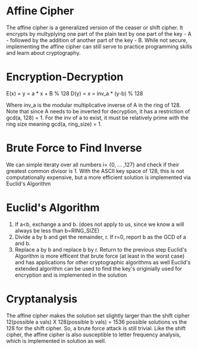 # Affine Cipher
The affine cipher is a generalized version of the ceaser or shift cipher. It encrypts by multyplying one part of the plain text by one part of the key - A - followed by
the addition of another part of the key - B. While not secure, implementing the affine cipher can still serve to practice programming skills and learn about cryptography.

# Encryption-Decryption

E(x) = y = a * x + B % 128
D(y) = x = inv_a * (y-b) % 128

Where inv_a is the modular multiplicative inverse of A in the ring of 128. Note that since A needs to be inverted for decryption, it has a restriction of gcd(a, 128) = 1. For the
inv of a to exist, it must be relatively prime with the ring size meaning gcd(a, ring_size) = 1. 

# Brute Force to Find Inverse
We can simple iteraty over all numbers i= {0, ... ,127} and check if their greatest common divisor is 1. With the ASCII key space of 128, this is not computationally expensive,
but a more efficient solution is implemented via Euclid's Algorithm

# Euclid's Algorithm
  1. If a<b, exchange a and b. (does not apply to us, since we know a will always be less than b=RING_SIZE)
  2. Divide a by b and get the remainder, r. If r=0, report b as the GCD of a and b.
  3. Replace a by b and replace b by r. Return to the previous step
Euclid's Algorithm is more efficent that brute force (at least in the worst case) and has applications for other cryptographic algorithms as well
Euclid's extended algorithm can be used to find the key's originially used for encryption and is implemented in the solution

# Cryptanalysis
The affine cipher makes the solution set slightly larger than the shift cipher 12(possible a vals) X 128(possible b vals) = 1536 possible solutions vs the 128 for the shift cipher.
So, a brute force attack is still trivial. Like the shift cipher, the affine cipher is also susceptible to letter frequency analysis, which is implemented in solution as well.
